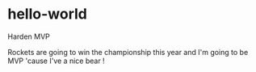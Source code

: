 # hello-world
Harden MVP

Rockets are going to win the championship this year and I'm going to be MVP 'cause I've a nice bear !
